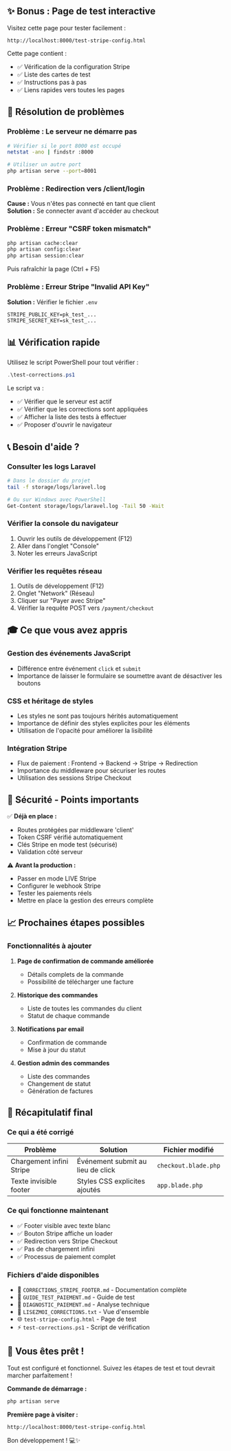 ## ✨ Bonus : Page de test interactive

Visitez cette page pour tester facilement :
```
http://localhost:8000/test-stripe-config.html
```

Cette page contient :
- ✅ Vérification de la configuration Stripe
- ✅ Liste des cartes de test
- ✅ Instructions pas à pas
- ✅ Liens rapides vers toutes les pages

## 🐛 Résolution de problèmes

### Problème : Le serveur ne démarre pas
```bash
# Vérifier si le port 8000 est occupé
netstat -ano | findstr :8000

# Utiliser un autre port
php artisan serve --port=8001
```

### Problème : Redirection vers /client/login
**Cause :** Vous n'êtes pas connecté en tant que client  
**Solution :** Se connecter avant d'accéder au checkout

### Problème : Erreur "CSRF token mismatch"
```bash
php artisan cache:clear
php artisan config:clear
php artisan session:clear
```
Puis rafraîchir la page (Ctrl + F5)

### Problème : Erreur Stripe "Invalid API Key"
**Solution :** Vérifier le fichier `.env`
```env
STRIPE_PUBLIC_KEY=pk_test_...
STRIPE_SECRET_KEY=sk_test_...
```

## 📊 Vérification rapide

Utilisez le script PowerShell pour tout vérifier :
```powershell
.\test-corrections.ps1
```

Le script va :
- ✅ Vérifier que le serveur est actif
- ✅ Vérifier que les corrections sont appliquées
- ✅ Afficher la liste des tests à effectuer
- ✅ Proposer d'ouvrir le navigateur

## 📞 Besoin d'aide ?

### Consulter les logs Laravel
```bash
# Dans le dossier du projet
tail -f storage/logs/laravel.log

# Ou sur Windows avec PowerShell
Get-Content storage/logs/laravel.log -Tail 50 -Wait
```

### Vérifier la console du navigateur
1. Ouvrir les outils de développement (F12)
2. Aller dans l'onglet "Console"
3. Noter les erreurs JavaScript

### Vérifier les requêtes réseau
1. Outils de développement (F12)
2. Onglet "Network" (Réseau)
3. Cliquer sur "Payer avec Stripe"
4. Vérifier la requête POST vers `/payment/checkout`

## 🎓 Ce que vous avez appris

### Gestion des événements JavaScript
- Différence entre événement `click` et `submit`
- Importance de laisser le formulaire se soumettre avant de désactiver les boutons

### CSS et héritage de styles
- Les styles ne sont pas toujours hérités automatiquement
- Importance de définir des styles explicites pour les éléments
- Utilisation de l'opacité pour améliorer la lisibilité

### Intégration Stripe
- Flux de paiement : Frontend → Backend → Stripe → Redirection
- Importance du middleware pour sécuriser les routes
- Utilisation des sessions Stripe Checkout

## 🔐 Sécurité - Points importants

✅ **Déjà en place :**
- Routes protégées par middleware 'client'
- Token CSRF vérifié automatiquement
- Clés Stripe en mode test (sécurisé)
- Validation côté serveur

⚠️ **Avant la production :**
- Passer en mode LIVE Stripe
- Configurer le webhook Stripe
- Tester les paiements réels
- Mettre en place la gestion des erreurs complète

## 📈 Prochaines étapes possibles

### Fonctionnalités à ajouter
1. **Page de confirmation de commande améliorée**
   - Détails complets de la commande
   - Possibilité de télécharger une facture

2. **Historique des commandes**
   - Liste de toutes les commandes du client
   - Statut de chaque commande

3. **Notifications par email**
   - Confirmation de commande
   - Mise à jour du statut

4. **Gestion admin des commandes**
   - Liste des commandes
   - Changement de statut
   - Génération de factures

## 🎯 Récapitulatif final

### Ce qui a été corrigé
| Problème | Solution | Fichier modifié |
|----------|----------|----------------|
| Chargement infini Stripe | Événement submit au lieu de click | `checkout.blade.php` |
| Texte invisible footer | Styles CSS explicites ajoutés | `app.blade.php` |

### Ce qui fonctionne maintenant
- ✅ Footer visible avec texte blanc
- ✅ Bouton Stripe affiche un loader
- ✅ Redirection vers Stripe Checkout
- ✅ Pas de chargement infini
- ✅ Processus de paiement complet

### Fichiers d'aide disponibles
- 📘 `CORRECTIONS_STRIPE_FOOTER.md` - Documentation complète
- 📗 `GUIDE_TEST_PAIEMENT.md` - Guide de test
- 📙 `DIAGNOSTIC_PAIEMENT.md` - Analyse technique
- 📄 `LISEZMOI_CORRECTIONS.txt` - Vue d'ensemble
- 🌐 `test-stripe-config.html` - Page de test
- ⚡ `test-corrections.ps1` - Script de vérification

## 🚀 Vous êtes prêt !

Tout est configuré et fonctionnel.
Suivez les étapes de test et tout devrait marcher parfaitement !

**Commande de démarrage :**
```bash
php artisan serve
```

**Première page à visiter :**
```
http://localhost:8000/test-stripe-config.html
```

Bon développement ! 💻✨

